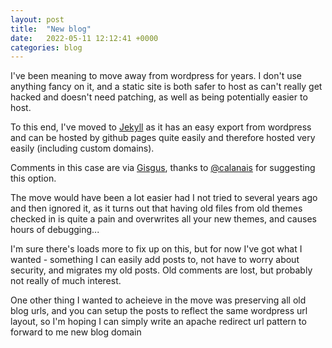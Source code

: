 ```yaml
---
layout: post
title:  "New blog"
date:   2022-05-11 12:12:41 +0000
categories: blog
---
```

I've been meaning to move away from wordpress for years. I don't use anything fancy on it, and a static site is both safer to host as can't really get hacked and doesn't need patching, as well as being potentially easier to host.

To this end, I've moved to [Jekyll](https://jekyllrb.com/) as it has an easy export from wordpress and can be hosted by github pages quite easily and therefore hosted very easily (including custom domains).

Comments in this case are via [Gisgus](https://giscus.app/), thanks to [@calanais](https://twitter.com/calanais) for suggesting this option.

The move would have been a lot easier had I not tried to several years ago and then ignored it, as it turns out that having old files from old themes checked in is quite a pain and overwrites all your new themes, and causes hours of debugging...

I'm sure there's loads more to fix up on this, but for now I've got what I wanted - something I can easily add posts to, not have to worry about security, and migrates my old posts. Old comments are lost, but probably not really of much interest.

One other thing I wanted to acheieve in the move was preserving all old blog urls, and you can setup the posts to reflect the same wordpress url layout, so I'm hoping I can simply write an apache redirect url pattern to forward to me new blog domain
